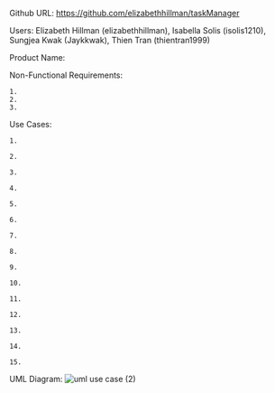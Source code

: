 Github URL: https://github.com/elizabethhillman/taskManager

Users: Elizabeth Hillman (elizabethhillman), Isabella Solis (isolis1210), Sungjea Kwak (Jaykkwak), Thien Tran (thientran1999)

Product Name:

Non-Functional Requirements:

    1.
    2.
    3.

Use Cases:

    1.
    
    2.
    
    3.
    
    4.
    
    5.
    
    6.
    
    7.
    
    8.
    
    9.
    
    10.
    
    11.
    
    12.
    
    13.
    
    14.
    
    15.

UML Diagram: 
![uml use case (2)](https://user-images.githubusercontent.com/69373637/113670946-91198280-966a-11eb-84f2-f0f51557b602.jpg)
